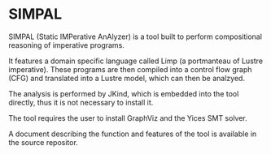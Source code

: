 # SIMPAL

SIMPAL (Static IMPerative AnAlyzer) is a tool built to perform compositional reasoning of imperative programs.

It features a domain specific language called Limp (a portmanteau of Lustre imperative). These programs are
then compiled into a control flow graph (CFG) and translated into a Lustre model, which can then be analzyed.

The analysis is performed by JKind, which is embedded into the tool directly, thus it is not necessary to install it.

The tool requires the user to install GraphViz and the Yices SMT solver.

A document describing the function and features of the tool is available in the source repositor.
